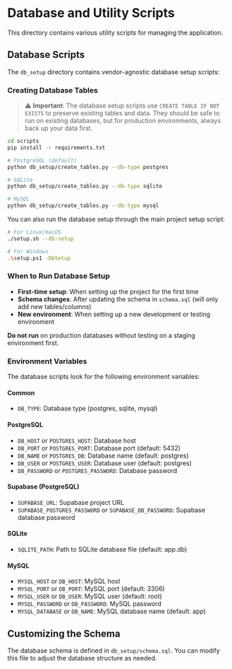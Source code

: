 # Database and Utility Scripts

This directory contains various utility scripts for managing the application.

## Database Scripts

The `db_setup` directory contains vendor-agnostic database setup scripts:

### Creating Database Tables

> ⚠️ **Important**: The database setup scripts use `CREATE TABLE IF NOT EXISTS` to preserve existing tables and data. They should be safe to run on existing databases, but for production environments, always back up your data first.

```bash
cd scripts
pip install -r requirements.txt

# PostgreSQL (default)
python db_setup/create_tables.py --db-type postgres

# SQLite
python db_setup/create_tables.py --db-type sqlite

# MySQL
python db_setup/create_tables.py --db-type mysql
```

You can also run the database setup through the main project setup script:

```bash
# For Linux/macOS
./setup.sh --db-setup

# For Windows
.\setup.ps1 -DbSetup
```

### When to Run Database Setup

- **First-time setup**: When setting up the project for the first time
- **Schema changes**: After updating the schema in `schema.sql` (will only add new tables/columns)
- **New environment**: When setting up a new development or testing environment

**Do not run** on production databases without testing on a staging environment first.

### Environment Variables

The database scripts look for the following environment variables:

#### Common
- `DB_TYPE`: Database type (postgres, sqlite, mysql)

#### PostgreSQL
- `DB_HOST` or `POSTGRES_HOST`: Database host
- `DB_PORT` or `POSTGRES_PORT`: Database port (default: 5432)
- `DB_NAME` or `POSTGRES_DB`: Database name (default: postgres)
- `DB_USER` or `POSTGRES_USER`: Database user (default: postgres)
- `DB_PASSWORD` or `POSTGRES_PASSWORD`: Database password

#### Supabase (PostgreSQL)
- `SUPABASE_URL`: Supabase project URL
- `SUPABASE_POSTGRES_PASSWORD` or `SUPABASE_DB_PASSWORD`: Supabase database password

#### SQLite
- `SQLITE_PATH`: Path to SQLite database file (default: app.db)

#### MySQL
- `MYSQL_HOST` or `DB_HOST`: MySQL host
- `MYSQL_PORT` or `DB_PORT`: MySQL port (default: 3306)
- `MYSQL_USER` or `DB_USER`: MySQL user (default: root)
- `MYSQL_PASSWORD` or `DB_PASSWORD`: MySQL password
- `MYSQL_DATABASE` or `DB_NAME`: MySQL database name (default: app)

## Customizing the Schema

The database schema is defined in `db_setup/schema.sql`. You can modify this file to adjust the database structure as needed. 